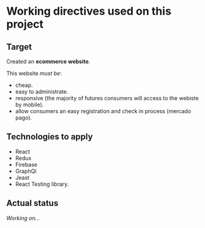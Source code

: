 # Working directives used on this project

## Target

Created an **ecommerce website**.

This website _must be_:

- cheap.
- easy to administrate.
- responsive (the majority of futures consumers will access to the webiste by mobile).
- allow consumers an easy registration and check in process (mercado pago).

## Technologies to apply

- React
- Redux
- Firebase
- GraphQl
- Jeast
- React Testing library.

## Actual status

_Working on..._
